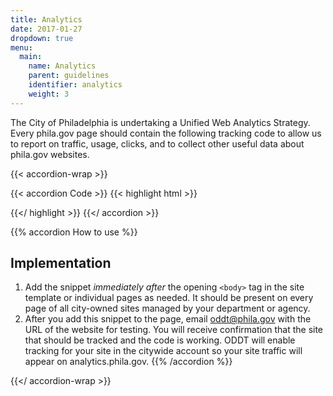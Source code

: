 ```yaml
---
title: Analytics
date: 2017-01-27
dropdown: true
menu:
  main:
    name: Analytics
    parent: guidelines
    identifier: analytics
    weight: 3
---
```


The City of Philadelphia is undertaking a Unified Web Analytics Strategy. Every phila.gov page should contain the following tracking code to allow us to report on traffic, usage, clicks, and to collect other useful data about phila.gov websites.

{{< accordion-wrap >}}

{{< accordion Code >}}
{{< highlight html >}}
<!-- Google Tag Manager [phila.gov] -->
<noscript><iframe src="https://www.googletagmanager.com/ns.html?id=GTM-MC6CR2"
height="0" width="0" style="display:none;visibility:hidden"></iframe></noscript>
<script>(function(w,d,s,l,i){w[l]=w[l]||[];w[l].push({'gtm.start':
new Date().getTime(),event:'gtm.js'});var f=d.getElementsByTagName(s)[0],
j=d.createElement(s),dl=l!='dataLayer'?'&l='+l:'';j.async=true;j.src=
'https://www.googletagmanager.com/gtm.js?id='+i+dl;f.parentNode.insertBefore(j,f);
})(window,document,'script','dataLayer','GTM-MC6CR2');</script>
<!-- End Google Tag Manager -->
{{</ highlight >}}
{{</ accordion >}}


{{% accordion How to use %}}
## Implementation

1. Add the snippet *immediately after* the opening `<body>` tag in the site template or individual pages as needed. It should be present on every page of all city-owned sites managed by your department or agency.
2. After you add this snippet to the page, email <a href="mailto:oddt@phila.gov">oddt@phila.gov</a> with the URL of the website for testing. You will receive confirmation that the site that should be tracked and the code is working. ODDT will enable tracking for your site in the citywide account so your site traffic will appear on analytics.phila.gov.
{{% /accordion %}}


{{</ accordion-wrap >}}
